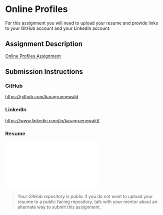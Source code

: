# Online Profiles
For this assignment you will need to upload your resume and provide links to your GitHub account and your LinkedIn account.

## Assignment Description
[Online Profiles Assignment](https://education.launchcode.org/liftoff/modules/assignments/online-profiles)

## Submission Instructions
 
### GitHub
https://github.com/karagruenewald
 
### LinkedIn
https://www.linkedin.com/in/karagruenewald/

### Resume
![Kara Gruenewald Resume](Kara_Gruenewald_Resume.pdf)

> *Your GitHub repository is public* if you do not want to upload your resume to a public facing repository, talk with your mentor about an alternate way to submit this assignment.
